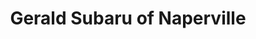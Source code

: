 ---
title: "Gerald Subaru of Naperville"
url: /naperville/gerald-subaru-of-naperville/
shop: car
---